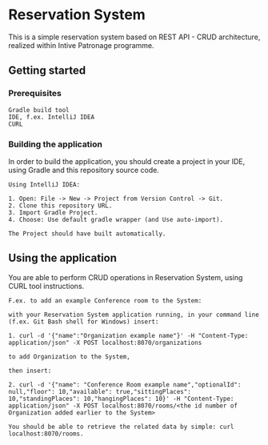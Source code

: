 # Reservation System

This is a simple reservation system based on REST API - CRUD architecture, realized within Intive Patronage programme.

## Getting started

### Prerequisites

```
Gradle build tool
IDE, f.ex. IntelliJ IDEA
CURL
```

### Building the application

In order to build the application, you should create a project in your IDE, using Gradle and this repository source code.

```
Using IntelliJ IDEA:

1. Open: File -> New -> Project from Version Control -> Git.
2. Clone this repository URL.
3. Import Gradle Project.
4. Choose: Use default gradle wrapper (and Use auto-import).

The Project should have built automatically.
```

## Using the application

You are able to perform CRUD operations in Reservation System, using CURL tool instructions.

```
F.ex. to add an example Conference room to the System:

with your Reservation System application running, in your command line (f.ex. Git Bash shell for Windows) insert:

1. curl -d '{"name":"Organization example name"}' -H "Content-Type: application/json" -X POST localhost:8070/organizations

to add Organization to the System,

then insert:

2. curl -d '{"name": "Conference Room example name","optionalId": null,"floor": 10,"available": true,"sittingPlaces": 10,"standingPlaces": 10,"hangingPlaces": 10}' -H "Content-Type: application/json" -X POST localhost:8070/rooms/<the id number of Organization added earlier to the System>

You should be able to retrieve the related data by simple: curl localhost:8070/rooms.
```

